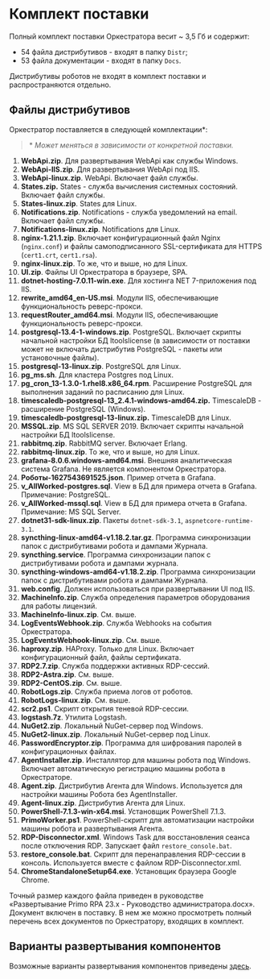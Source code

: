 # Комплект поставки

Полный комплект поставки Оркестратора весит ~ 3,5 Гб и содержит: 
* 54 файла дистрибутивов - входят в папку `Distr`;
* 53 файла документации - входят в папку `Docs`. 

Дистрибутивы роботов не входят в комплект поставки и распространяются отдельно. 


## Файлы дистрибутивов 

Оркестратор поставляется в следующей комплектации\*:

> \* *Может меняться в зависимости от конкретной поставки.*

1. **WebApi.zip**. Для развертывания WebApi как службы Windows.
1. **WebApi-IIS.zip**. Для развертывания WebApi под IIS.
1. **WebApi-linux.zip**. WebApi. Включает файл службы.
1. **States.zip.** States - служба вычисления системных состояний. Включает файл службы.
1. **States-linux.zip**. States для Linux.
1. **Notifications.zip**.	Notifications - служба уведомлений на email. Включает файл службы.
1. **Notifications-linux.zip**.	Notifications для Linux.
1. **nginx-1.21.1.zip**. Включает конфигурационный файл Nginx (`nginx.conf`) и файлы самоподписанного SSL-сертификата для HTTPS (`cert1.crt`, `cert1.rsa`).
1. **nginx-linux.zip**. То же, что и выше, но для Linux.
1. **UI.zip**. Файлы UI Оркестратора в браузере, SPA.
1. **dotnet-hosting-7.0.11-win.exe**. Для хостинга NET 7-приложения под IIS.
1. **rewrite_amd64_en-US.msi**. Модули IIS, обеспечивающие функциональность реверс-прокси.
1. **requestRouter_amd64.msi**. Модули IIS, обеспечивающие функциональность реверс-прокси.
1. **postgresql-13.4-1-windows.zip**. PostgreSQL. Включает скрипты начальной настройки БД ltoolslicense (в зависимости от поставки может не включать дистрибутив PostgreSQL - пакеты или установочные файлы).
1. **postgresql-13-linux.zip**. PostgreSQL для Linux. 
1. **pg_ms.sh**. Для кластера Postgres под Linux.
1. **pg_cron_13-1.3.0-1.rhel8.x86_64.rpm**. Расширение PostgreSQL для выполнения заданий по расписанию для Linux.
1. **timescaledb-postgresql-13_2.4.1-windows-amd64.zip.** TimescaleDB - расширение PostgreSQL (Windows).
1. **timescaledb-postgresql-13-linux.zip.** TimescaleDB для Linux.
1. **MSSQL.zip**. MS SQL SERVER 2019. Включает скрипты начальной настройки БД ltoolslicense.
1. **rabbitmq.zip**. RabbitMQ server. Включает Erlang.
1. **rabbitmq-linux.zip**. То же, что и выше, но для Linux.
1. **grafana-8.0.6.windows-amd64.msi**. Внешняя аналитическая система Grafana. Не является компонентом Оркестратора.
1. **Роботы-1627543691525.json**. Пример отчета в Grafana.
1. **v_AllWorked-postgres.sql**. View в БД для примера отчета в Grafana. Примечание: PostgreSQL.
1. **v_AllWorked-mssql.sql**. View в БД для примера отчета в Grafana. Примечание:	MS SQL Server.
1. **dotnet31-sdk-linux.zip**. Пакеты `dotnet-sdk-3.1`, `aspnetcore-runtime-3.1`.
1. **syncthing-linux-amd64-v1.18.2.tar.gz**. Программа синхронизации папок с дистрибутивами робота и дампами Журнала.
1. **syncthing.service**. Программа синхронизации папок с дистрибутивами робота и дампами журнала.
1. **syncthing-windows-amd64-v1.18.2.zip**. Программа синхронизации папок с дистрибутивами робота и дампами Журнала.
1. **web.config**. Должен использоваться при развертывании UI под IIS.
1. **MachineInfo.zip**. Служба определения параметров оборудования для работы лицензий.
1. **MachineInfo-linux.zip**. См. выше.
1. **LogEventsWebhook.zip**.	Служба Webhooks на события Оркестратора.
1. **LogEventsWebhook-linux.zip**. См. выше.
1. **haproxy.zip**. HAProxy. Только для Linux. Включает конфигурационный файл, файлы сертификата.
1. **RDP2.7.zip**. Служба поддержки активных RDP-сессий.
1. **RDP2-Astra.zip**. См. выше.
1. **RDP2-CentOS.zip**. См. выше.
1. **RobotLogs.zip**. Служба приема логов от роботов.
1. **RobotLogs-linux.zip**. См. выше.
1. **scr2.ps1**. Скрипт открытия теневой RDP-сессии.
1. **logstash.7z**. Утилита Logstash.
1. **NuGet2.zip**. Локальный NuGet-сервер под Windows.
1. **NuGet2-linux.zip**. Локальный NuGet-сервер под Linux.
1. **PasswordEncryptor.zip**. Программа для шифрования паролей в конфигурационных файлах.
1. **AgentInstaller.zip**. Инсталлятор для машины робота под Windows. Включает автоматическую регистрацию машины робота в Оркестраторе.
1. **Agent.zip**. Дистрибутив Агента для Windows. Используется для настройки машины Робота без AgentInstaller.
1. **Agent-linux.zip**. Дистрибутив Агента для Linux.
1. **PowerShell-7.1.3-win-x64.msi**. Установщик PowerShell 7.1.3.
1. **PrimoWorker.ps1**. PowerShell-скрипт для автоматизации настройки машины робота и развертывания Агента.
1. **RDP-Disconnector.xml**. Windows Task для восстановления сеанса после отключения RDP. Запускает файл `restore_console.bat`.
1. **restore_console.bat**. Скрипт для перенаправления RDP-сессии в консоль. Используется вместе с файлом RDP-Disconnector.xml.
1. **ChromeStandaloneSetup64.exe**. Установщик браузера Google Chrome.

Точный размер каждого файла приведен в руководстве «Развертывание Primo RPA 23.x - Руководство администратора.docx». Документ включен в поставку. В нем же можно просмотреть полный перечень всех документов по Оркестратору, входящих в комплект.

## Варианты развертывания компонентов

Возможные варианты развертывания компонентов приведены [здесь](https://docs.primo-rpa.ru/primo-rpa/orchestrator/deployment/component-deployment-options).

